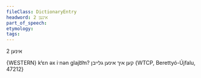 ```yaml
---
fileClass: DictionaryEntry
headword: אינען 2
part_of_speech: 
etymology: 
tags: 
---
```

אינען 2

{WESTERN}
kʲɛn əx iˑnən glajb͡m? קען איך אינען גלייבן {WTCP, Berettyó-Újfalu, 47212}
